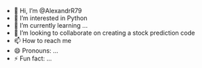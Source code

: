- 👋 Hi, I’m @AlexandrR79
- 👀 I’m interested in Python
- 🌱 I’m currently learning ...
- 💞️ I’m looking to collaborate on  creating a stock prediction code
- 📫 How to reach me 
- 😄 Pronouns: ...
- ⚡ Fun fact: ...

<!---
AlexandrR79/AlexandrR79 is a ✨ special ✨ repository because its `README.md` (this file) appears on your GitHub profile.
You can click the Preview link to take a look at your changes.
--->
